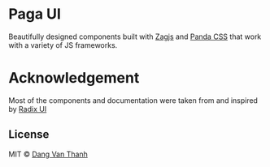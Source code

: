 # Paga UI

Beautifully designed components built with [Zagjs](https://zagjs.com/) and [Panda CSS](https://panda-css.com/) that work with a variety of JS frameworks.

# Acknowledgement

Most of the components and documentation were taken from and inspired by [Radix UI](https://www.radix-ui.com/)

## License

MIT © [Dang Van Thanh](https://dangthanh.org)